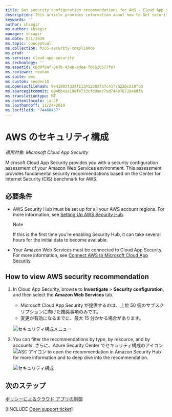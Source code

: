 ```yaml
---
title: Get security configuration recommendations for AWS - Cloud App Security | Microsoft Docs
description: This article provides information about how to Get security configuration recommendations in Cloud App Security by integrating with Amazon Web Services.
keywords: ''
author: shsagir
ms.author: shsagir
manager: shsagir
ms.date: 8/1/2019
ms.topic: conceptual
ms.collection: M365-security-compliance
ms.prod: ''
ms.service: cloud-app-security
ms.technology: ''
ms.assetid: c6d8f8af-867b-43ab-adee-f06520577fe7
ms.reviewer: reutam
ms.suite: ems
ms.custom: seodec18
ms.openlocfilehash: 9e41902fd34f113412b02fb7c4377b226cd18fc0
ms.sourcegitcommit: 094bb42a198fe733cfd3aec79d74487672846dfa
ms.translationtype: MT
ms.contentlocale: ja-JP
ms.lasthandoff: 11/24/2019
ms.locfileid: "74460457"
---
```

# <a name="security-configuration-for-aws"></a>AWS のセキュリティ構成

*適用対象: Microsoft Cloud App Security*

Microsoft Cloud App Security provides you with a security configuration assessment of your Amazon Web Services environment. This assessment provides fundamental security recommendations based on the Center for Internet Security (CIS) benchmark for AWS.

## <a name="prerequisites"></a>必要条件

- AWS Security Hub must be set up for all your AWS account regions. For more information, see [Setting Up AWS Security Hub](https://go.microsoft.com/fwlink/?linkid=2100208).
    > [!NOTE]
    > If this is the first time you’re enabling Security Hub, it can take several hours for the initial data to become available.
- Your Amazon Web Services must be connected to Cloud App Security. For more information, see [Connect AWS to Microsoft Cloud App Security](connect-aws-to-microsoft-cloud-app-security.md).

## <a name="how-to-view-aws-security-recommendation"></a>How to view AWS security recommendation

1. In Cloud App Security, browse to **Investigate** > **Security configuration**, and then select the **Amazon Web Services** tab.
    - Microsoft Cloud App Security が提供するのは、上位 50 個のサブスクリプションに向けた推奨事項のみです。
    - 変更が有効になるまでに、最大 15 分かかる場合があります。

     ![セキュリティ構成メニュー](media/security-configuration-menu.png)

1. You can filter the recommendations by type, by resource, and by accounts. さらに、Azure Security Center でセキュリティ構成のアイコン ![ASC アイコン](./media/asc-icon.png) to open the recommendation in Amazon Security Hub for more information and to deep dive into the recommendation.

   ![セキュリティ構成](media/security-configuration-aws.png)

## <a name="next-steps"></a>次のステップ 
[ポリシーによるクラウド アプリの制御](control-cloud-apps-with-policies.md)

[!INCLUDE [Open support ticket](includes/support.md)]  
  
